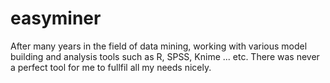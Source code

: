 easyminer
=========

After many years in the field of data mining, working with various model building and analysis tools such as R, SPSS, Knime ... etc. There was never a perfect tool for me to fullfil all my needs nicely.
